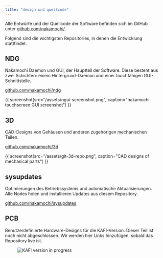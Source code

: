 ```yaml
---
title: "design und quellcode"
---
```


Alle Entwürfe und der Quellcode der Software befinden sich im GitHub
unter [github.com/nakamochi/](https://github.com/nakamochi/).

Folgend sind die wichtigsten Repositories, in denen die Entwicklung stattfindet.

## NDG

Nakamochi Daemon und GUI, der Hauptteil der Software. Diese besteht aus zwei Schichten:
einem Hintergrund-Daemon und einer touchfähigen GUI-Schnittstelle.

[github.com/nakamochi/ndg](https://github.com/nakamochi/ndg)

{{ screenshot(src="/assets/ngui-screenshot.png", caption="nakamochi touchscreen GUI screenshot") }}

## 3D

CAD-Designs von Gehäusen und anderen zugehörigen mechanischen Teilen.

[github.com/nakamochi/3d](https://github.com/nakamochi/3d)

{{ screenshot(src="/assets/git-3d-repo.png", caption="CAD designs of mechanical parts") }}

## sysupdates

Optimierungen des Betriebssystems und automatische Aktualisierungen.
Alle Nodes holen und installieren Updates aus diesem Repository.

[github.com/nakamochi/sysupdates](https://github.com/nakamochi/sysupdates)

## PCB

<div class="text-media-card">
  <div class="card-text">

Benutzerdefinierte Hardware-Designs für die KAFI-Version. Dieser Teil ist noch nicht
abgeschlossen. Wir werden hier Links hinzufügen, sobald das Repository live ist.

  </div>
  <figure class="card-media">
    <img src="/assets/kafi-question-mark.png" alt="KAFI version in progress">
  </figure>
</div>
